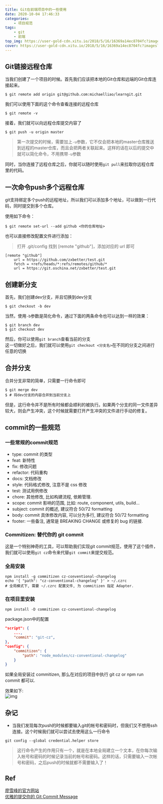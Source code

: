 ```yaml
---
title: Git在前端项目中的一些使用
date: 2020-10-04 17:46:33
categories: 
    - 项目规范
tags: 
    - git
    - 前端
top_img: https://user-gold-cdn.xitu.io/2018/5/16/16369a14ec8704fc?imageslim
cover: https://user-gold-cdn.xitu.io/2018/5/16/16369a14ec8704fc?imageslim
---
```


## Git链接远程仓库

当我们创建了一个项目的时候。首先我们应该把本地的Git仓库和远端的Git仓库连接起来。  
```shell
$ git remote add origin git@github.com:michaelliao/learngit.git
```
我们可以使用下面的这个命令查看连接的远程仓库
```shell
$ git remote -v
```
接着，我们就可以向远程仓库提交内容了
```shell
$ git push -u origin master
```
> 第一次提交的时候，需要加上`-u`参数，它不仅会把本地的master仓库推送到远程的master仓库，而且会把两者关联起来。这样的话在以后的提交中就可以简化命令，不用携带`-u`参数  

同时，当你连接了远程仓库之后，你就可以随时使用`git pull`来拉取你远程仓库里的代码。

## 一次命令push多个远程仓库

git支持绑定多个push的远程地址，所以我们可以添加多个地址，可以做到一行代码，同时提交到多个仓库。  

使用如下命令：
```shell
$ git remote set-url --add github <你的仓库地址>
```
也可以直接修改配置文件进行添加：
> 打开 .git/config 找到 [remote "github"]，添加对应的 url 即可
```shell
[remote "github"]
    url = https://github.com/zxbetter/test.git
    fetch = +refs/heads/*:refs/remotes/github/*
    url = https://git.oschina.net/zxbetter/test.git
```

## 创建新分支

首先，我们创建dev分支，并且切换到dev分支
```shell
$ git checkout -b dev
```
当然，使用`-b`参数是简化命令，通过下面的两条命令也可以达到一样的效果：
```shell
$ git branch dev
$ git checkout dev
```
然后，你可以使用`git branch`查看当前的分支  
这一切做好之后，我们就可以使用`git checkout <分支名>`在不同的分支之间进行任意的切换

## 合并分支
合并分支非常的简单，只需要一行命令即可
```shell
$ git merge dev
$ # 将dev分支的内容合并到当前分支上
```
但是，这行命令并不是所有时候都会顺利的被执行。如果两个分支的同一文件差异较大，则会产生冲突，这个时候就需要打开产生冲突的文件进行手动的修复。

## commit的一些规范

### 一些常规的commit规范

+ type: commit 的类型
+ feat: 新特性
+ fix: 修改问题
+ refactor: 代码重构
+ docs: 文档修改
+ style: 代码格式修改, 注意不是 css 修改
+ test: 测试用例修改
+ chore: 其他修改, 比如构建流程, 依赖管理.
+ scope: commit 影响的范围, 比如: route, component, utils, build...
+ subject: commit 的概述, 建议符合  50/72 formatting
+ body: commit 具体修改内容, 可以分为多行, 建议符合 50/72 formatting
+ footer: 一些备注, 通常是 BREAKING CHANGE 或修复的 bug 的链接.

### Commitizen: 替代你的 git commit

这是一个特别神奇的工具，可以帮助我们实现git commit规范，使用了这个插件，我们就可以使用`git cz`命令来代替`git commit`来提交规范。  

### 全局安装
```shell
npm install -g commitizen cz-conventional-changelog
echo '{ "path": "cz-conventional-changelog" }' > ~/.czrc
# 全局模式下, 需要 ~/.czrc 配置文件, 为 commitizen 指定 Adapter.
```

### 在项目里安装
```shell
npm install -D commitizen cz-conventional-changelog
```
package.json中的配置
```json
"script": {
    ...,
    "commit": "git-cz",
},
"config": {
    "commitizen": {
        "path": "node_modules/cz-conventional-changelog"
    }
}
```

如果全局安装过 commitizen, 那么在对应的项目中执行 git cz or npm run commit 都可以.

效果如下:  
![img](https://user-gold-cdn.xitu.io/2018/5/16/16369a14ec8704fc?imageslim)

## 杂记

+ 当我们发现每次push的时候都要输入git的帐号和密码时，但我们又不想用ssh连接。这个时候我们就可以尝试去使用这么一行命令
```shell
git config --global credential.helper store
```
> 这行命令产生的作用只有一个，就是在本地全局建立一个文本，在你每次输入帐号和密码的时候记录当前的帐号和密码。这样的话，只需要输入一次帐号和密码，之后push的时候就都不需要输入了！



## Ref

[廖雪峰的官方网站](https://www.liaoxuefeng.com/wiki/896043488029600/898732864121440)  
[优雅的提交你的 Git Commit Message](https://juejin.im/post/6844903606815064077)